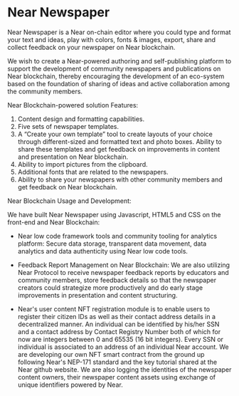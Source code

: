 # Near Newspaper
Near Newspaper is a Near on-chain editor where you could type and format your text and ideas, play with colors, fonts & images, export, share and collect feedback on your newspaper on Near blockchain.

We wish to create a Near-powered authoring and self-publishing platform to support the development of community newspapers and publications on Near blockchain, thereby encouraging the development of an eco-system based on the foundation of sharing of ideas and active collaboration among the community members. 

Near Blockchain-powered solution Features:

1. Content design and formatting capabilities.
2. Five sets of newspaper templates.
3. A “Create your own template” tool to create layouts of your choice through different-sized and formatted text and photo boxes. Ability to share these templates and get feedback on improvements in content and presentation on Near blockchain.
4. Ability to import pictures from the clipboard.
5. Additional fonts that are related to the newspapers.
6. Ability to share your newspapers with other community members and get feedback on Near blockchain.


Near Blockchain Usage and Development:

We have built Near Newspaper using Javascript, HTML5 and CSS on the front-end and Near Blockchain:

- Near low code framework tools and community tooling for analytics platform: Secure data storage, transparent data movement, data analytics and data authenticity using Near low code tools. 

- Feedback Report Management on Near Blockchain: We are also utilizing Near Protocol to receive newspaper feedback reports by educators and community members, store feedback details so that the newspaper creators could strategize more productively and do early stage improvements in presentation and content structuring.

- Near's user content NFT registration module is to enable users to register their citizen IDs as well as their contact address details in a decentralized manner. An individual can be identified by his/her SSN and a contact address by Contact Registry Number both of which for now are integers between 0 and 65535 (16 bit integers). Every SSN or individual is associated to an address of an individual Near account. We are developing our own NFT smart contract from the ground up following Near's NEP-171 standard and the key tutorial shared at the Near github website. We are also logging the identities of the newspaper content owners, their newspaper content assets using exchange of unique identifiers powered by Near.



